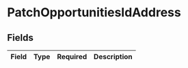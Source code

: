 # PatchOpportunitiesIdAddress


## Fields

| Field       | Type        | Required    | Description |
| ----------- | ----------- | ----------- | ----------- |